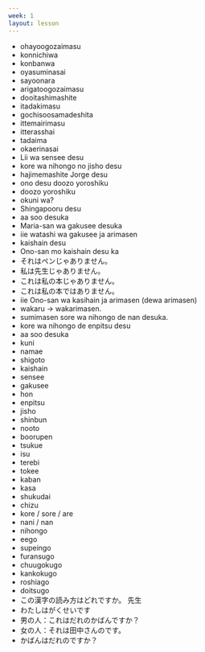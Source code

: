 ```yaml
---
week: 1
layout: lesson
---
```


- ohayoogozaimasu
- konnichiwa
- konbanwa
- oyasuminasai
- sayoonara
- arigatoogozaimasu
- dooitashimashite
- itadakimasu
- gochisoosamadeshita
- ittemairimasu
- itterasshai
- tadaima
- okaerinasai
- Lii wa sensee desu
- kore wa nihongo no jisho desu
- hajimemashite Jorge desu
- ono desu doozo yoroshiku
- doozo yoroshiku
- okuni wa?
- Shingapooru desu
- aa soo desuka
- Maria-san wa gakusee desuka
- iie watashi wa gakusee ja arimasen
- kaishain desu
- Ono-san mo kaishain desu ka
- それはペンじゃありません。
- 私は先生じゃありません。
- これは私の本じゃありません。
- これは私の本ではありません。
- iie Ono-san wa kasihain ja arimasen (dewa arimasen)
- wakaru -> wakarimasen.
- sumimasen sore wa nihongo de nan desuka.
- kore wa nihongo de enpitsu desu
- aa soo desuka
- kuni
- namae
- shigoto
- kaishain
- sensee
- gakusee
- hon
- enpitsu
- jisho
- shinbun
- nooto
- boorupen
- tsukue
- isu
- terebi
- tokee
- kaban
- kasa
- shukudai
- chizu
- kore / sore / are
- nani / nan
- nihongo
- eego
- supeingo
- furansugo
- chuugokugo
- kankokugo
- roshiago
- doitsugo
- この漢字の読み方はどれですか。 先生
- わたしはがくせいです
- 男の人：これはだれのかばんですか？
- 女の人：それは田中さんのです。
- かばんはだれのですか？
